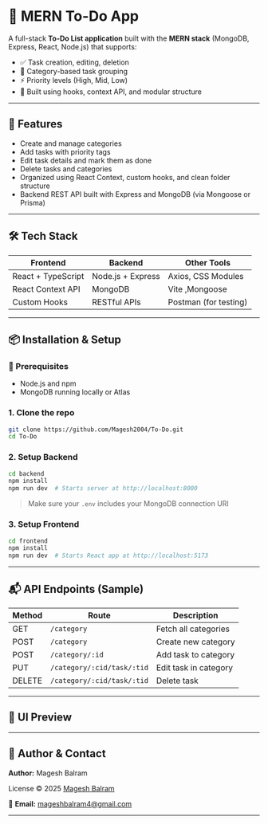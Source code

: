 # 📝 MERN To-Do App

A full-stack **To-Do List application** built with the **MERN stack** (MongoDB, Express, React, Node.js) that supports:

- ✅ Task creation, editing, deletion
- 📂 Category-based task grouping
- ⚡ Priority levels (High, Mid, Low)
- 🧠 Built using hooks, context API, and modular structure

---

## 🚀 Features

- Create and manage categories
- Add tasks with priority tags
- Edit task details and mark them as done
- Delete tasks and categories
- Organized using React Context, custom hooks, and clean folder structure
- Backend REST API built with Express and MongoDB (via Mongoose or Prisma)

---

## 🛠️ Tech Stack

| Frontend         | Backend        | Other Tools      |
|------------------|----------------|------------------|
| React + TypeScript | Node.js + Express | Axios, CSS Modules |
| React Context API | MongoDB  | Vite ,Mongoose|
| Custom Hooks      | RESTful APIs   | Postman (for testing) |

---

## 📦 Installation & Setup

### 🔧 Prerequisites

- Node.js and npm
- MongoDB running locally or Atlas

### 1. Clone the repo

```bash
git clone https://github.com/Magesh2004/To-Do.git
cd To-Do
````

### 2. Setup Backend

```bash
cd backend
npm install
npm run dev  # Starts server at http://localhost:8000
```

> Make sure your `.env` includes your MongoDB connection URI

### 3. Setup Frontend

```bash
cd frontend
npm install
npm run dev  # Starts React app at http://localhost:5173
```

---

## 📬 API Endpoints (Sample)

| Method | Route                      | Description           |
| ------ | -------------------------- | --------------------- |
| GET    | `/category`                | Fetch all categories  |
| POST   | `/category`                | Create new category   |
| POST   | `/category/:id`            | Add task to category  |
| PUT    | `/category/:cid/task/:tid` | Edit task in category |
| DELETE | `/category/:cid/task/:tid` | Delete task           |

---

## 📸 UI Preview



---

## 🙋 **Author & Contact**

**Author:** Magesh Balram

License © 2025 [Magesh Balram](https://github.com/Magesh2004)

📧 **Email:** [mageshbalram4@gmail.com](mailto:mageshbalram4@gmail.com)

---

